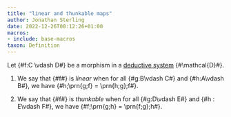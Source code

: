 ```yaml
---
title: "linear and thunkable maps"
author: Jonathan Sterling
date: 2022-12-26T00:12:26+01:00
macros:
- include: base-macros
taxon: Definition
---
```


Let {#f:C \vdash D#} be a morphism in a [deductive system](dpl-0002) {#\mathcal{D}#}.

1. We say that {#f#} is *linear* when for all {#g:B\vdash C#} and {#h:A\vdash B#}, we have {#h;\prn{g;f} = \prn{h;g};f#}.

2. We say that {#f#} is *thunkable* when for all {#g:D\vdash E#} and {#h : E\vdash F#}, we have {#f;\prn{g;h} = \prn{f;g};h#}.
